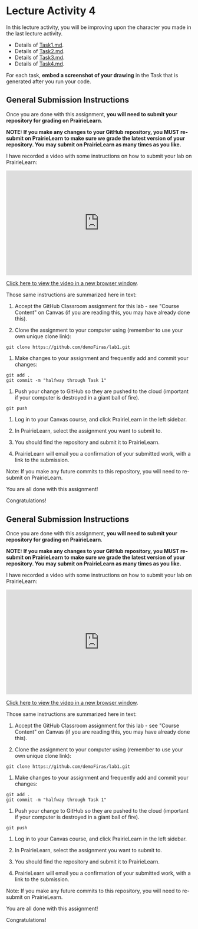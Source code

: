 # Lecture Activity 4

In this lecture activity, you will be improving upon the character you made in the last lecture activity.

- Details of [Task1.md](Task1.md).
- Details of [Task2.md](Task2.md).
- Details of [Task3.md](Task3.md).
- Details of [Task4.md](Task4.md).

For each task, **embed a screenshot of your drawing** in the Task that is generated after you run your code.

## General Submission Instructions

Once you are done with this assignment, **you will need to submit your repository for grading on PrairieLearn**.

**NOTE: If you make any changes to your GitHub repository, you MUST re-submit on PrairieLearn to make sure we grade the latest version of your repository. You may submit on PrairieLearn as many times as you like.**

I have recorded a video with some instructions on how to submit your lab on PrairieLearn:

<div style="padding:56.25% 0 0 0;position:relative;"><iframe src="https://player.vimeo.com/video/570761775?badge=0&amp;autopause=0&amp;player_id=0&amp;app_id=58479" frameborder="0" allow="autoplay; fullscreen; picture-in-picture" allowfullscreen style="position:absolute;top:0;left:0;width:100%;height:100%;" title="Submitting your GitHub Classroom assignment via PrairieLearn"></iframe></div><script src="https://player.vimeo.com/api/player.js"></script>

[Click here to view the video in a new browser window](https://vimeo.com/570761775).

Those same instructions are summarized here in text:

1. Accept the GitHub Classroom assignment for this lab - see "Course Content" on Canvas (if you are reading this, you may have already done this).

1. Clone the assignment to your computer using (remember to use your own unique clone link):

```
git clone https://github.com/demoFiras/lab1.git
```

1. Make changes to your assignment and frequently add and commit your changes:

```
git add .
git commit -m "halfway through Task 1"
```

1. Push your change to GitHub so they are pushed to the cloud (important if your computer is destroyed in a giant ball of fire).

```
git push
```

1. Log in to your Canvas course, and click PrairieLearn in the left sidebar.

1. In PrairieLearn, select the assignment you want to submit to.

1. You should find the repository and submit it to PrairieLearn.

1. PrairieLearn will email you a confirmation of your submitted work, with a link to the submission.

Note: If you make any future commits to this repository, you will need to re-submit on PrairieLearn.

You are all done with this assignment!

Congratulations!

## General Submission Instructions

Once you are done with this assignment, **you will need to submit your repository for grading on PrairieLearn**.

**NOTE: If you make any changes to your GitHub repository, you MUST re-submit on PrairieLearn to make sure we grade the latest version of your repository. You may submit on PrairieLearn as many times as you like.**

I have recorded a video with some instructions on how to submit your lab on PrairieLearn:

<div style="padding:56.25% 0 0 0;position:relative;"><iframe src="https://player.vimeo.com/video/570761775?badge=0&amp;autopause=0&amp;player_id=0&amp;app_id=58479" frameborder="0" allow="autoplay; fullscreen; picture-in-picture" allowfullscreen style="position:absolute;top:0;left:0;width:100%;height:100%;" title="Submitting your GitHub Classroom assignment via PrairieLearn"></iframe></div><script src="https://player.vimeo.com/api/player.js"></script>

[Click here to view the video in a new browser window](https://vimeo.com/570761775).

Those same instructions are summarized here in text:

1. Accept the GitHub Classroom assignment for this lab - see "Course Content" on Canvas (if you are reading this, you may have already done this).

1. Clone the assignment to your computer using (remember to use your own unique clone link):

```
git clone https://github.com/demoFiras/lab1.git
```

1. Make changes to your assignment and frequently add and commit your changes:

```
git add .
git commit -m "halfway through Task 1"
```

1. Push your change to GitHub so they are pushed to the cloud (important if your computer is destroyed in a giant ball of fire).

```
git push
```

1. Log in to your Canvas course, and click PrairieLearn in the left sidebar.

1. In PrairieLearn, select the assignment you want to submit to.

1. You should find the repository and submit it to PrairieLearn.

1. PrairieLearn will email you a confirmation of your submitted work, with a link to the submission.

Note: If you make any future commits to this repository, you will need to re-submit on PrairieLearn.

You are all done with this assignment!

Congratulations!